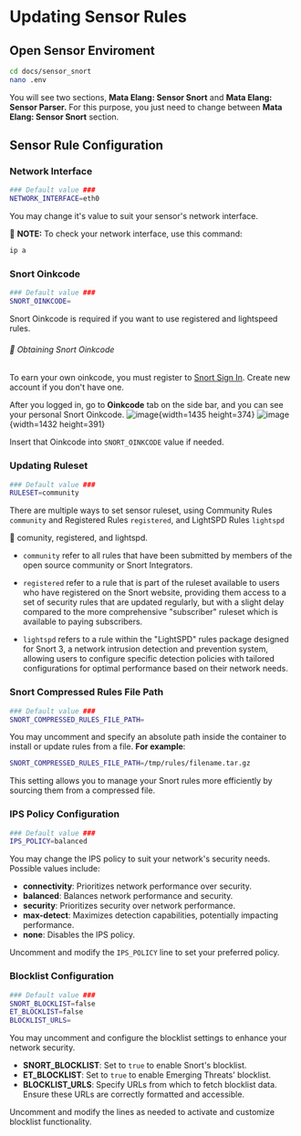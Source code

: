 # Updating Sensor Rules

## Open Sensor Enviroment

```bash
cd docs/sensor_snort
nano .env
```

You will see two sections, **Mata Elang: Sensor Snort** and **Mata Elang: Sensor Parser.** For this purpose, you just need to change between **Mata Elang: Sensor Snort** section.

## Sensor Rule Configuration

### Network Interface

```bash
### Default value ###
NETWORK_INTERFACE=eth0
```

You may change it's value to suit your sensor's network interface.

:key: **NOTE:** To check your network interface, use this command:

```bash
ip a
```

### Snort Oinkcode

```bash
### Default value ###
SNORT_OINKCODE=
```

Snort Oinkcode is required if you want to use registered and lightspeed rules.

###### :key: Obtaining Snort Oinkcode

To earn your own oinkcode, you must register to [Snort Sign In](https://snort.org/users/sign_up). Create new account if you don't have one.

After you logged in, go to **Oinkcode** tab on the side bar, and you can see your personal Snort Oinkcode.
![image](uploads/4bd763a4922aeb4861fd5b0349baace3/image.png){width=1435 height=374}
![image](uploads/bc2da2026b206e8e32139d06f9f215bb/image.png){width=1432 height=391}

Insert that Oinkcode into `SNORT_OINKCODE` value if needed.

### Updating Ruleset

```bash
### Default value ###
RULESET=community
```

There are multiple ways to set sensor ruleset, using Community Rules `community` and Registered Rules `registered`, and LightSPD Rules `lightspd`

:key: comunity, registered, and lightspd.

- `community` refer to all rules that have been submitted by members of the open source community or Snort Integrators.

- `registered` refer to a rule that is part of the ruleset available to users who have registered on the Snort website, providing them access to a set of security rules that are updated regularly, but with a slight delay compared to the more comprehensive "subscriber" ruleset which is available to paying subscribers.

- `lightspd` refers to a rule within the "LightSPD" rules package designed for Snort 3, a network intrusion detection and prevention system, allowing users to configure specific detection policies with tailored configurations for optimal performance based on their network needs.

### Snort Compressed Rules File Path

```bash
### Default value ###
SNORT_COMPRESSED_RULES_FILE_PATH=
```

You may uncomment and specify an absolute path inside the container to install or update rules from a file. **For example**:

```bash
SNORT_COMPRESSED_RULES_FILE_PATH=/tmp/rules/filename.tar.gz
```

This setting allows you to manage your Snort rules more efficiently by sourcing them from a compressed file.

### IPS Policy Configuration

```bash
### Default value ###
IPS_POLICY=balanced
```
You may change the IPS policy to suit your network's security needs. Possible values include:

- **connectivity**: Prioritizes network performance over security.
- **balanced**: Balances network performance and security.
- **security**: Prioritizes security over network performance.
- **max-detect**: Maximizes detection capabilities, potentially impacting performance.
- **none**: Disables the IPS policy.

Uncomment and modify the `IPS_POLICY` line to set your preferred policy.

### Blocklist Configuration

```bash
### Default value ###
SNORT_BLOCKLIST=false
ET_BLOCKLIST=false
BLOCKLIST_URLS=
```
You may uncomment and configure the blocklist settings to enhance your network security.

- **SNORT_BLOCKLIST**: Set to `true` to enable Snort's blocklist.
- **ET_BLOCKLIST**: Set to `true` to enable Emerging Threats' blocklist.
- **BLOCKLIST_URLS**: Specify URLs from which to fetch blocklist data. Ensure these URLs are correctly formatted and accessible.

Uncomment and modify the lines as needed to activate and customize blocklist functionality.

